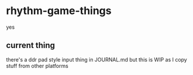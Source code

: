 # rhythm-game-things
yes
## current thing
there's a ddr pad style input thing in JOURNAL.md but this is WIP as I copy stuff from other platforms

